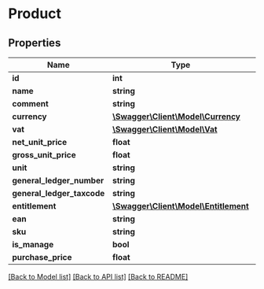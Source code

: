 # Product

## Properties
Name | Type | Description | Notes
------------ | ------------- | ------------- | -------------
**id** | **int** |  | [optional] 
**name** | **string** |  | 
**comment** | **string** |  | [optional] 
**currency** | [**\Swagger\Client\Model\Currency**](Currency.md) |  | 
**vat** | [**\Swagger\Client\Model\Vat**](Vat.md) |  | 
**net_unit_price** | **float** |  | [optional] 
**gross_unit_price** | **float** |  | [optional] 
**unit** | **string** |  | 
**general_ledger_number** | **string** |  | [optional] 
**general_ledger_taxcode** | **string** |  | [optional] 
**entitlement** | [**\Swagger\Client\Model\Entitlement**](Entitlement.md) |  | [optional] 
**ean** | **string** |  | [optional] 
**sku** | **string** |  | [optional] 
**is_manage** | **bool** |  | [optional] 
**purchase_price** | **float** |  | [optional] 

[[Back to Model list]](../../README.md#documentation-for-models) [[Back to API list]](../../README.md#documentation-for-api-endpoints) [[Back to README]](../../README.md)

